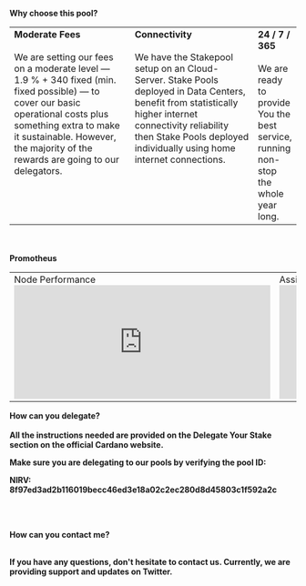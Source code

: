 <b>Why choose this pool?<b>
<table>
  <tr>
    <td style="width:276px; vertical-align:top;">
      <b>Moderate Fees</b><br><br>
We are setting our fees on a moderate level — 1.9 % + 340  fixed (min. fixed possible) — to cover our basic operational costs plus something extra to make it sustainable.         However, the majority of the rewards are going to our delegators. 
        </td>
        <td style="width:276px; vertical-align:top;">
          <b>Connectivity</b><br><br>
We have the Stakepool setup on an Cloud-Server. Stake Pools deployed in Data Centers, benefit from statistically higher internet connectivity reliability then Stake Pools deployed individually using home internet connections. 
        </td> 
        <td style="vertical-align:top;">
          <b>24 / 7 / 365</b><br><br>
We are ready to provide You the best service, running non-stop the whole year long. 
    </td> 
  </tr>
</table>
<br><br>
  Promotheus
  <table>
    <tr>
      <td>
        Node Performance<br>
        <iframe src="http://199.247.6.169:5000/d-solo/a87fb0d919ec0ea5f6543124e16c42a1/cardano-node-stakepool-overview?orgId=1&from=1598607023930&to=1598607323930&var-datasource=prometheus&var-type=&var-cluster=&var-namespace=&var-pod=All&panelId=27" width="450" height="200" frameborder="0"></iframe>
      </td>
      <td>
        Assigned Blocks<br>
        <iframe src="http://199.247.6.169:5000/d-solo/a87fb0d919ec0ea5f6543124e16c42a1/cardano-node-stakepool-overview?orgId=1&from=1598607137439&to=1598607437439&var-datasource=prometheus&var-type=&var-cluster=&var-namespace=&var-pod=All&panelId=70" width="450" height="200" frameborder="0"></iframe>
      </td>
    </tr>
  </table>
  
<b>How can you delegate?</b><br><br>
  All the instructions needed are provided on the Delegate Your Stake section on the official Cardano website.<br>

Make sure you are delegating to our pools by verifying the pool ID:<br>

NIRV: 8f97ed3ad2b116019becc46ed3e18a02c2ec280d8d45803c1f592a2c<br>

<br><br>

<b>How can you contact me?</b><br><br>

If you have any questions, don't hesitate to contact us. Currently, we are providing support and updates on Twitter. 
